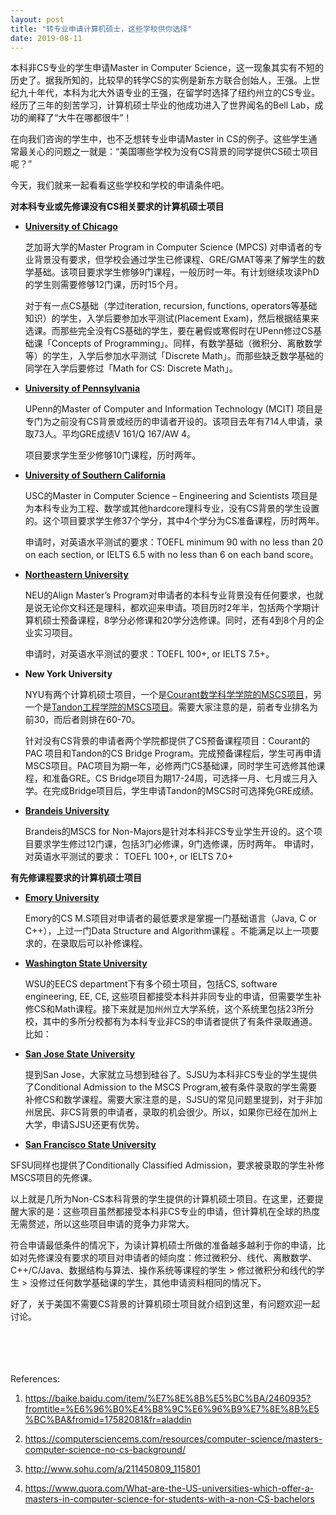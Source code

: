 ```yaml
---
layout: post
title: "转专业申请计算机硕士，这些学校供你选择"
date: 2019-08-11
---
```


本科非CS专业的学生申请Master in Computer Science，这一现象其实有不短的历史了。据我所知的，比较早的转学CS的实例是新东方联合创始人，王强。上世纪九十年代，本科为北大外语专业的王强，在留学时选择了纽约州立的CS专业。经历了三年的刻苦学习，计算机硕士毕业的他成功进入了世界闻名的Bell Lab，成功的阐释了“大牛在哪都很牛”！

在向我们咨询的学生中，也不乏想转专业申请Master in CS的例子。这些学生通常最关心的问题之一就是：“美国哪些学校为没有CS背景的同学提供CS硕士项目呢？”

今天，我们就来一起看看这些学校和学校的申请条件吧。

**对本科专业或先修课没有CS相关要求的计算机硕士项目**

+ **[University of Chicago](https://masters.cs.uchicago.edu/page/application-requirements)**  

  芝加哥大学的Master Program in Computer Science (MPCS) 对申请者的专业背景没有要求，但学校会通过学生已修课程、GRE/GMAT等来了解学生的数学基础。该项目要求学生修够9门课程，一般历时一年。有计划继续攻读PhD的学生则需要修够12门课，历时15个月。

  对于有一点CS基础（学过iteration, recursion, functions, operators等基础知识）的学生，入学后要参加水平测试(Placement Exam)，然后根据结果来选课。而那些完全没有CS基础的学生，要在暑假或寒假时在UPenn修过CS基础课「Concepts of Programming」。同样，有数学基础（微积分、离散数学等）的学生，入学后参加水平测试「Discrete Math」。而那些缺乏数学基础的同学在入学后要修过「Math for CS: Discrete Math」。

+ **[University of Pennsylvania](http://www.cis.upenn.edu/prospective-students/graduate/mcit.php)**  

  UPenn的Master of Computer and Information Technology (MCIT) 项目是专门为之前没有CS背景或经历的申请者开设的。该项目去年有714人申请，录取73人。平均GRE成绩V 161/Q 167/AW 4。

  项目要求学生至少修够10门课程，历时两年。

+ **[University of Southern California](https://viterbigradadmission.usc.edu/programs/masters/msprograms/computer-science/ms-cs-scientists-engineers/)**  

  USC的Master in Computer Science – Engineering and Scientists 项目是为本科专业为工程、数学或其他hardcore理科专业，没有CS背景的学生设置的。这个项目要求学生修37个学分，其中4个学分为CS准备课程，历时两年。

  申请时，对英语水平测试的要求：TOEFL minimum 90 with no less than 20 on each section, or IELTS 6.5 with no less than 6 on each band score。

+ **[Northeastern University](https://align.khoury.northeastern.edu/apply/)**  

  NEU的Align Master’s Program对申请者的本科专业背景没有任何要求，也就是说无论你文科还是理科，都欢迎来申请。项目历时2年半，包括两个学期计算机硕士预备课程，8学分必修课和20学分选修课。同时，还有4到8个月的企业实习项目。

  申请时，对英语水平测试的要求：TOEFL 100+, or IELTS 7.5+。

+ **New York University**  

  NYU有两个计算机硕士项目，一个是[Courant数学科学学院的MSCS项目](https://cs.nyu.edu/home/master/prospective_admission.html)，另一个是[Tandon工程学院的MSCS项目](https://engineering.nyu.edu/academics/programs/computer-science-ms)。需要大家注意的是，前者专业排名为前30，而后者则排在60-70。

  针对没有CS背景的申请者两个学院都提供了CS预备课程项目：Courant的PAC 项目和Tandon的CS Bridge Program。完成预备课程后，学生可再申请MSCS项目。PAC项目为期一年，必修两门CS基础课，同时学生可选修其他课程，和准备GRE。CS Bridge项目为期17-24周，可选择一月、七月或三月入学。在完成Bridge项目后，学生申请Tandon的MSCS时可选择免GRE成绩。

+ **[Brandeis University](https://www.brandeis.edu/computer-science/graduate/12-course-masters.html)**  

  Brandeis的MSCS for Non-Majors是针对本科非CS专业学生开设的。这个项目要求学生修过12门课，包括3门必修课，9门选修课，历时两年。 申请时，对英语水平测试的要求： TOEFL 100+, or IELTS 7.0+

**有先修课程要求的计算机硕士项目**  

+ **[Emory University](http://www.cs.emory.edu/graduate/general-information/app-info/)**  

  Emory的CS M.S项目对申请者的最低要求是掌握一门基础语言（Java, C or C++），上过一门Data Structure and Algorithm课程 。不能满足以上一项要求的，在录取后可以补修课程。

+ **[Washington State University](https://school.eecs.wsu.edu/academics/graduate-program/graduate_admissions/)**  

  WSU的EECS department下有多个硕士项目，包括CS, software engineering, EE, CE, 这些项目都接受本科并非同专业的申请，但需要学生补修CS和Math课程。接下来就是加州州立大学系统，这个系统里包括23所分校，其中的多所分校都有为本科专业非CS的申请者提供了有条件录取通道。比如：

+ **[San Jose State University](http://www.sjsu.edu/cs/programs/mscs/how-to-apply/)**  

  提到San Jose，大家就立马想到硅谷了。SJSU为本科非CS专业的学生提供了Conditional Admission to the MSCS Program,被有条件录取的学生需要补修CS和数学课程。需要大家注意的是，SJSU的常见问题里提到，对于非加州居民、非CS背景的申请者，录取的机会很少。所以，如果你已经在加州上大学，申请SJSU还更有优势。

 + **[San Francisco State University](http://cs.sfsu.edu/grad/GradApply.html)**  

  SFSU同样也提供了Conditionally Classified Admission，要求被录取的学生补修MSCS项目的先修课。

以上就是几所为Non-CS本科背景的学生提供的计算机硕士项目。在这里，还要提醒大家的是：这些项目虽然都接受本科非CS专业的申请，但计算机在全球的热度无需赘述，所以这些项目申请的竞争力非常大。

符合申请最低条件的情况下，为读计算机硕士所做的准备越多越利于你的申请，比如对先修课没有要求的项目对申请者的倾向度：修过微积分、线代、离散数学、C++/C/Java、数据结构与算法、操作系统等课程的学生 > 修过微积分和线代的学生 > 没修过任何数学基础课的学生，其他申请资料相同的情况下。

好了，关于美国不需要CS背景的计算机硕士项目就介绍到这里，有问题欢迎一起讨论。  
<br>
<br>
<br>
<br>

References:  
1. https://baike.baidu.com/item/%E7%8E%8B%E5%BC%BA/2460935?fromtitle=%E6%96%B0%E4%B8%9C%E6%96%B9%E7%8E%8B%E5%BC%BA&fromid=17582081&fr=aladdin

2. https://computersciencems.com/resources/computer-science/masters-computer-science-no-cs-background/

3. http://www.sohu.com/a/211450809_115801

4. https://www.quora.com/What-are-the-US-universities-which-offer-a-masters-in-computer-science-for-students-with-a-non-CS-bachelors
